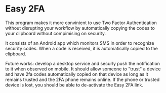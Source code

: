 # Easy 2FA

This program makes it more convinient to use Two Factor Authentication without disrupting your workflow by automatically copying the codes to your clipboard without compimising on security. 
 
It consists of an Android app which monitors SMS in order to recognize security codes.  When a code is received, it is automatically copied to the clipboard.  

Future works: develop a desktop service and securly push the notification to it when observed on mobile. It should allow someone to "trust" a device and have 2fa codes automatically copied on that device as long as it remains trusted and the 2FA phone remains online. If the phone or trusted device is lost, you should be able to de-activate the Easy 2FA link.